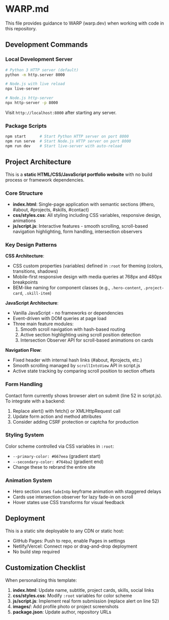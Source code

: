 # WARP.md

This file provides guidance to WARP (warp.dev) when working with code in this repository.

## Development Commands

### Local Development Server
```bash
# Python 3 HTTP server (default)
python -m http.server 8000

# Node.js with live reload
npx live-server

# Node.js http-server
npx http-server -p 8000
```

Visit `http://localhost:8000` after starting any server.

### Package Scripts
```bash
npm start      # Start Python HTTP server on port 8000
npm run serve  # Start Node.js HTTP server on port 8000  
npm run dev    # Start live-server with auto-reload
```

## Project Architecture

This is a **static HTML/CSS/JavaScript portfolio website** with no build process or framework dependencies.

### Core Structure
- **index.html**: Single-page application with semantic sections (#hero, #about, #projects, #skills, #contact)
- **css/styles.css**: All styling including CSS variables, responsive design, animations
- **js/script.js**: Interactive features - smooth scrolling, scroll-based navigation highlighting, form handling, intersection observers

### Key Design Patterns

**CSS Architecture**:
- CSS custom properties (variables) defined in `:root` for theming (colors, transitions, shadows)
- Mobile-first responsive design with media queries at 768px and 480px breakpoints
- BEM-like naming for component classes (e.g., `.hero-content`, `.project-card`, `.skill-item`)

**JavaScript Architecture**:
- Vanilla JavaScript - no frameworks or dependencies
- Event-driven with DOM queries at page load
- Three main feature modules:
  1. Smooth scroll navigation with hash-based routing
  2. Active section highlighting using scroll position detection
  3. Intersection Observer API for scroll-based animations on cards

**Navigation Flow**:
- Fixed header with internal hash links (#about, #projects, etc.)
- Smooth scrolling managed by `scrollIntoView` API in script.js
- Active state tracking by comparing scroll position to section offsets

### Form Handling
Contact form currently shows browser alert on submit (line 52 in script.js). To integrate with a backend:
1. Replace alert() with fetch() or XMLHttpRequest call
2. Update form action and method attributes
3. Consider adding CSRF protection or captcha for production

### Styling System
Color scheme controlled via CSS variables in `:root`:
- `--primary-color: #667eea` (gradient start)
- `--secondary-color: #764ba2` (gradient end)
- Change these to rebrand the entire site

### Animation System
- Hero section uses `fadeInUp` keyframe animation with staggered delays
- Cards use intersection observer for lazy fade-in on scroll
- Hover states use CSS transforms for visual feedback

## Deployment

This is a static site deployable to any CDN or static host:
- GitHub Pages: Push to repo, enable Pages in settings
- Netlify/Vercel: Connect repo or drag-and-drop deployment
- No build step required

## Customization Checklist

When personalizing this template:
1. **index.html**: Update name, subtitle, project cards, skills, social links
2. **css/styles.css**: Modify `:root` variables for color scheme
3. **js/script.js**: Implement real form submission (replace alert on line 52)
4. **images/**: Add profile photo or project screenshots
5. **package.json**: Update author, repository URLs
